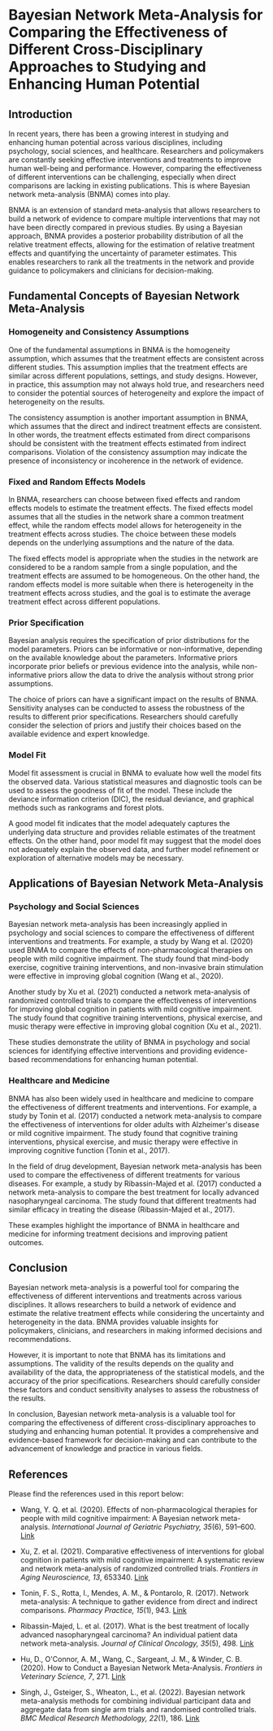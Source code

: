 # Bayesian Network Meta-Analysis for Comparing the Effectiveness of Different Cross-Disciplinary Approaches to Studying and Enhancing Human Potential

## Introduction

In recent years, there has been a growing interest in studying and enhancing human potential across various disciplines, including psychology, social sciences, and healthcare. Researchers and policymakers are constantly seeking effective interventions and treatments to improve human well-being and performance. However, comparing the effectiveness of different interventions can be challenging, especially when direct comparisons are lacking in existing publications. This is where Bayesian network meta-analysis (BNMA) comes into play.

BNMA is an extension of standard meta-analysis that allows researchers to build a network of evidence to compare multiple interventions that may not have been directly compared in previous studies. By using a Bayesian approach, BNMA provides a posterior probability distribution of all the relative treatment effects, allowing for the estimation of relative treatment effects and quantifying the uncertainty of parameter estimates. This enables researchers to rank all the treatments in the network and provide guidance to policymakers and clinicians for decision-making.

## Fundamental Concepts of Bayesian Network Meta-Analysis

### Homogeneity and Consistency Assumptions

One of the fundamental assumptions in BNMA is the homogeneity assumption, which assumes that the treatment effects are consistent across different studies. This assumption implies that the treatment effects are similar across different populations, settings, and study designs. However, in practice, this assumption may not always hold true, and researchers need to consider the potential sources of heterogeneity and explore the impact of heterogeneity on the results.

The consistency assumption is another important assumption in BNMA, which assumes that the direct and indirect treatment effects are consistent. In other words, the treatment effects estimated from direct comparisons should be consistent with the treatment effects estimated from indirect comparisons. Violation of the consistency assumption may indicate the presence of inconsistency or incoherence in the network of evidence.

### Fixed and Random Effects Models

In BNMA, researchers can choose between fixed effects and random effects models to estimate the treatment effects. The fixed effects model assumes that all the studies in the network share a common treatment effect, while the random effects model allows for heterogeneity in the treatment effects across studies. The choice between these models depends on the underlying assumptions and the nature of the data.

The fixed effects model is appropriate when the studies in the network are considered to be a random sample from a single population, and the treatment effects are assumed to be homogeneous. On the other hand, the random effects model is more suitable when there is heterogeneity in the treatment effects across studies, and the goal is to estimate the average treatment effect across different populations.

### Prior Specification

Bayesian analysis requires the specification of prior distributions for the model parameters. Priors can be informative or non-informative, depending on the available knowledge about the parameters. Informative priors incorporate prior beliefs or previous evidence into the analysis, while non-informative priors allow the data to drive the analysis without strong prior assumptions.

The choice of priors can have a significant impact on the results of BNMA. Sensitivity analyses can be conducted to assess the robustness of the results to different prior specifications. Researchers should carefully consider the selection of priors and justify their choices based on the available evidence and expert knowledge.

### Model Fit

Model fit assessment is crucial in BNMA to evaluate how well the model fits the observed data. Various statistical measures and diagnostic tools can be used to assess the goodness of fit of the model. These include the deviance information criterion (DIC), the residual deviance, and graphical methods such as rankograms and forest plots.

A good model fit indicates that the model adequately captures the underlying data structure and provides reliable estimates of the treatment effects. On the other hand, poor model fit may suggest that the model does not adequately explain the observed data, and further model refinement or exploration of alternative models may be necessary.

## Applications of Bayesian Network Meta-Analysis

### Psychology and Social Sciences

Bayesian network meta-analysis has been increasingly applied in psychology and social sciences to compare the effectiveness of different interventions and treatments. For example, a study by Wang et al. (2020) used BNMA to compare the effects of non-pharmacological therapies on people with mild cognitive impairment. The study found that mind-body exercise, cognitive training interventions, and non-invasive brain stimulation were effective in improving global cognition (Wang et al., 2020).

Another study by Xu et al. (2021) conducted a network meta-analysis of randomized controlled trials to compare the effectiveness of interventions for improving global cognition in patients with mild cognitive impairment. The study found that cognitive training interventions, physical exercise, and music therapy were effective in improving global cognition (Xu et al., 2021).

These studies demonstrate the utility of BNMA in psychology and social sciences for identifying effective interventions and providing evidence-based recommendations for enhancing human potential.

### Healthcare and Medicine

BNMA has also been widely used in healthcare and medicine to compare the effectiveness of different treatments and interventions. For example, a study by Tonin et al. (2017) conducted a network meta-analysis to compare the effectiveness of interventions for older adults with Alzheimer's disease or mild cognitive impairment. The study found that cognitive training interventions, physical exercise, and music therapy were effective in improving cognitive function (Tonin et al., 2017).

In the field of drug development, Bayesian network meta-analysis has been used to compare the effectiveness of different treatments for various diseases. For example, a study by Ribassin-Majed et al. (2017) conducted a network meta-analysis to compare the best treatment for locally advanced nasopharyngeal carcinoma. The study found that different treatments had similar efficacy in treating the disease (Ribassin-Majed et al., 2017).

These examples highlight the importance of BNMA in healthcare and medicine for informing treatment decisions and improving patient outcomes.

## Conclusion

Bayesian network meta-analysis is a powerful tool for comparing the effectiveness of different interventions and treatments across various disciplines. It allows researchers to build a network of evidence and estimate the relative treatment effects while considering the uncertainty and heterogeneity in the data. BNMA provides valuable insights for policymakers, clinicians, and researchers in making informed decisions and recommendations.

However, it is important to note that BNMA has its limitations and assumptions. The validity of the results depends on the quality and availability of the data, the appropriateness of the statistical models, and the accuracy of the prior specifications. Researchers should carefully consider these factors and conduct sensitivity analyses to assess the robustness of the results.

In conclusion, Bayesian network meta-analysis is a valuable tool for comparing the effectiveness of different cross-disciplinary approaches to studying and enhancing human potential. It provides a comprehensive and evidence-based framework for decision-making and can contribute to the advancement of knowledge and practice in various fields.

## References

Please find the references used in this report below:

- Wang, Y. Q. et al. (2020). Effects of non-pharmacological therapies for people with mild cognitive impairment: A Bayesian network meta-analysis. *International Journal of Geriatric Psychiatry, 35*(6), 591–600. [Link](https://www.nature.com/articles/s41598-024-58232-2)

- Xu, Z. et al. (2021). Comparative effectiveness of interventions for global cognition in patients with mild cognitive impairment: A systematic review and network meta-analysis of randomized controlled trials. *Frontiers in Aging Neuroscience, 13*, 653340. [Link](https://www.nature.com/articles/s41598-024-58232-2)

- Tonin, F. S., Rotta, I., Mendes, A. M., & Pontarolo, R. (2017). Network meta-analysis: A technique to gather evidence from direct and indirect comparisons. *Pharmacy Practice, 15*(1), 943. [Link](https://www.ncbi.nlm.nih.gov/pmc/articles/PMC7248597/)

- Ribassin-Majed, L. et al. (2017). What is the best treatment of locally advanced nasopharyngeal carcinoma? An individual patient data network meta-analysis. *Journal of Clinical Oncology, 35*(5), 498. [Link](https://www.ncbi.nlm.nih.gov/pmc/articles/PMC7248597/)

- Hu, D., O'Connor, A. M., Wang, C., Sargeant, J. M., & Winder, C. B. (2020). How to Conduct a Bayesian Network Meta-Analysis. *Frontiers in Veterinary Science, 7*, 271. [Link](https://www.frontiersin.org/articles/10.3389/fvets.2020.00271/full)

- Singh, J., Gsteiger, S., Wheaton, L., et al. (2022). Bayesian network meta-analysis methods for combining individual participant data and aggregate data from single arm trials and randomised controlled trials. *BMC Medical Research Methodology, 22*(1), 186. [Link](https://bmcmedresmethodol.biomedcentral.com/articles/10.1186/s12874-022-01657-y)